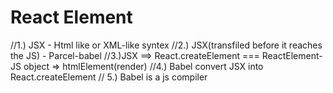 
# React Element
//1.) JSX - Html like or XML-like syntex
//2.) JSX(transfiled before it reaches the JS) - Parcel-babel 
//3.)JSX ==> React.createElement === ReactElement-JS object => htmlElement(render)
//4.) Babel convert JSX into React.createElement
// 5.) Babel is a js compiler